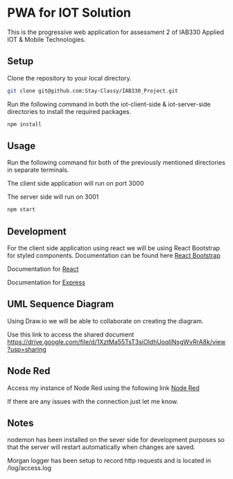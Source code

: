 # PWA for IOT Solution

This is the progressive web application for assessment 2 of IAB330 Applied IOT & Mobile Technologies.

## Setup

Clone the repository to your local directory.

```bash
git clone git@github.com:Stay-Classy/IAB330_Project.git
```
Run the following command in both the iot-client-side & iot-server-side directories to install the required packages.

```bash
npm install
```

## Usage

Run the following command for both of the previously mentioned directories in separate terminals.

The client side application will run on port 3000

The server side will run on 3001


```bash
npm start
```

## Development

For the client side application using react we will be using React Bootstrap for styled components.
Documentation can be found here [React Bootstrap](https://react-bootstrap.github.io/)

Documentation for [React](https://reactjs.org/)

Documentation for [Express](https://expressjs.com/)

## UML Sequence Diagram

Using Draw.io we will be able to collaborate on creating the diagram.

Use this link to access the shared document https://drive.google.com/file/d/1XztMa55TsT3siOldhUoqlINsgWvRrA8k/view?usp=sharing

## Node Red

Access my instance of Node Red using the following link [Node Red](http://ec2-54-165-250-180.compute-1.amazonaws.com:1880/#flow/3419e64a3f182611)

If there are any issues with the connection just let me know.

## Notes

nodemon has been installed on the sever side for development purposes so that the server will restart automatically when changes are saved.

Morgan logger has been setup to record http requests and is located in /log/access.log